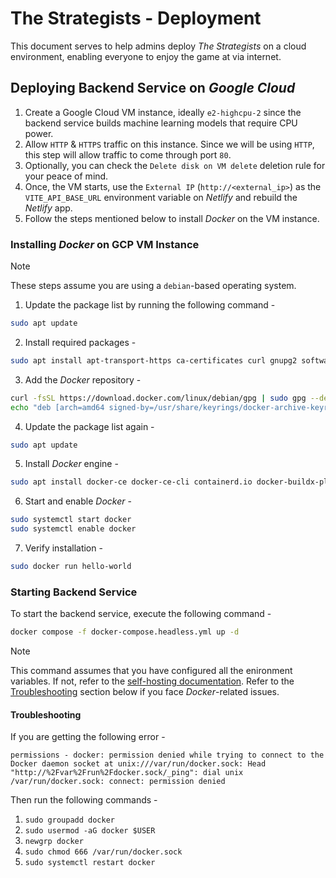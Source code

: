 # The Strategists - Deployment

This document serves to help admins deploy _The Strategists_ on a cloud environment, enabling
everyone to enjoy the game at via internet.

## Deploying Backend Service on _Google Cloud_

1. Create a Google Cloud VM instance, ideally `e2-highcpu-2` since the backend service builds
   machine learning models that require CPU power.
2. Allow `HTTP` & `HTTPS` traffic on this instance. Since we will be using `HTTP`, this step
   will allow traffic to come through port `80`.
3. Optionally, you can check the `Delete disk on VM delete` deletion rule for your peace of
   mind.
4. Once, the VM starts, use the `External IP` (`http://<external_ip>`) as the
   `VITE_API_BASE_URL` environment variable on _Netlify_ and rebuild the _Netlify_ app.
5. Follow the steps mentioned below to install _Docker_ on the VM instance.

### Installing _Docker_ on GCP VM Instance

> [!NOTE]
> These steps assume you are using a `debian`-based operating system.

1. Update the package list by running the following command -

```sh
sudo apt update
```

2. Install required packages -

```sh
sudo apt install apt-transport-https ca-certificates curl gnupg2 software-properties-common
```

3. Add the _Docker_ repository -

```sh
curl -fsSL https://download.docker.com/linux/debian/gpg | sudo gpg --dearmor -o /usr/share/keyrings/docker-archive-keyring.gpg
echo "deb [arch=amd64 signed-by=/usr/share/keyrings/docker-archive-keyring.gpg] https://download.docker.com/linux/debian $(lsb_release -cs) stable" | sudo tee /etc/apt/sources.list.d/docker.list > /dev/null
```

4. Update the package list again -

```sh
sudo apt update
```

5. Install _Docker_ engine -

```sh
sudo apt install docker-ce docker-ce-cli containerd.io docker-buildx-plugin docker-compose-plugin
```

6. Start and enable _Docker_ -

```sh
sudo systemctl start docker
sudo systemctl enable docker
```

7. Verify installation -

```sh
sudo docker run hello-world
```

### Starting Backend Service

To start the backend service, execute the following command -

```sh
docker compose -f docker-compose.headless.yml up -d
```

> [!NOTE]
> This command assumes that you have configured all the enironment variables. If not, refer to
> the [self-hosting documentation](./self-host.md). Refer to the [Troubleshooting](#troubleshooting)
> section below if you face _Docker_-related issues.

#### Troubleshooting

If you are getting the following error -

```
permissions - docker: permission denied while trying to connect to the Docker daemon socket at unix:///var/run/docker.sock: Head "http://%2Fvar%2Frun%2Fdocker.sock/_ping": dial unix /var/run/docker.sock: connect: permission denied
```

Then run the following commands -

1. `sudo groupadd docker`
2. `sudo usermod -aG docker $USER`
3. `newgrp docker`
4. `sudo chmod 666 /var/run/docker.sock`
5. `sudo systemctl restart docker`
